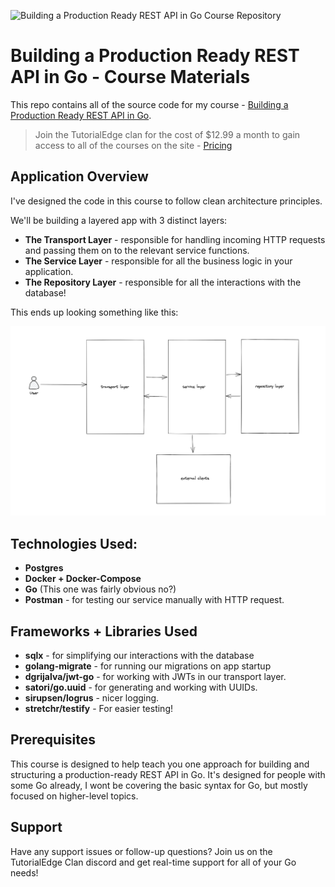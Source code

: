 ![Building a Production Ready REST API in Go Course Repository](https://images.tutorialedge.net/thumbnails/production-ready-rest-api-in-go.png)

# Building a Production Ready REST API in Go - Course Materials

This repo contains all of the source code for my course - [Building a Production Ready REST API in Go](https://tutorialedge.net/courses/go-rest-api-course/).

> Join the TutorialEdge clan for the cost of $12.99 a month to gain access to all of the courses on the site - [Pricing](https://tutorialedge.net/pricing)

## Application Overview

I've designed the code in this course to follow clean architecture principles.

We'll be building a layered app with 3 distinct layers:

* **The Transport Layer** - responsible for handling incoming HTTP requests and passing them on to the relevant service functions.
* **The Service Layer** - responsible for all the business logic in your application.
* **The Repository Layer** - responsible for all the interactions with the database!

This ends up looking something like this:

![Architecture Overview](docs/architecture-diagram.png)

## Technologies Used:

* **Postgres**
* **Docker + Docker-Compose**
* **Go** (This one was fairly obvious no?)
* **Postman** - for testing our service manually with HTTP request.

## Frameworks + Libraries Used

* **sqlx** - for simplifying our interactions with the database
* **golang-migrate** - for running our migrations on app startup
* **dgrijalva/jwt-go** - for working with JWTs in our transport layer.
* **satori/go.uuid** - for generating and working with UUIDs.
* **sirupsen/logrus** - nicer logging.
* **stretchr/testify** - For easier testing!

## Prerequisites

This course is designed to help teach you one approach for building and structuring a production-ready REST API in Go. It's designed for people with some Go already, I wont be covering the basic syntax for Go, but mostly focused on higher-level topics.

## Support 

Have any support issues or follow-up questions? Join us on the TutorialEdge Clan discord and get real-time support for all of your Go needs!
